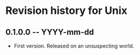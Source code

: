 # Revision history for Unix

## 0.1.0.0 -- YYYY-mm-dd

* First version. Released on an unsuspecting world.
